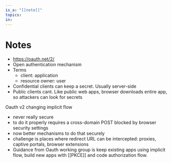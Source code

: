 ```yaml
---
is_a: "[[note]]"
topics: 
in: 
---
```

# Notes
- https://oauth.net/2/
- Open authentication mechanism
- Terms
	- client: application
	- resource owner: user
- Confidential clients can keep a secret. Usually server-side
- Public clients cant. Like public web apps, browser downloads entire app, so attackers can look for secrets

Oauth v2 changing implicit flow
- never really secure
- to do it properly requires a cross-domain POST blocked by browser security settings
- now better mechanisms to do that securely
- challenge is places where redirect URL can be intercepted: proxies, captive portals, browser extensions
- Guidance from Oauth working group is keep existing apps using implicit flow, build new apps with [[PKCE]] and code authorization flow.